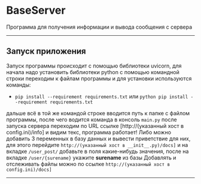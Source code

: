 # BaseServer
Программа для получения информации и вывода сообщения с сервера
___________________________________________________________________________________________________________________________________________________________________________________
## Запуск приложения
Запуск программы происходит с помощью библиотеки uvicorn, для начала надо установить библиотеки python с помощью командной строки переходим к файлам программы и для установки используются команды:
- ```pip install --requirement requirements.txt``` или ```python pip install --requirement requirements.txt```

дальше всё в той же командой строке вводится путь к папке с файлом программы, после чего водится команда в консоль
```main.py```
после запуска сервера переходим по URL ссылке [http://(указанный хост в config.ini)/info] и видим текс, программа работает!
Либо можно добавить 3 переменных в базу данных и вывести приветствие для них, для этого перейдите ```http://(указанный хост в __init__.py)/docs]``` и на вкладке ```/user_post/``` добавьте в поля какие-нибудь значения, после на вкладке ```/user/{surename}``` укажите **surename** из базы
Добавлять и отслеживать файлы можно по ссылке ```http://(указанный хост в config.ini)/docs]```
___________________________________________________________________________________________________________________________________________________________________________________
